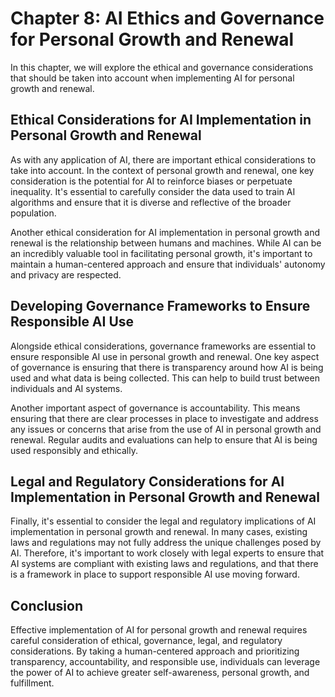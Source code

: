 Chapter 8: AI Ethics and Governance for Personal Growth and Renewal
===================================================================

In this chapter, we will explore the ethical and governance considerations that should be taken into account when implementing AI for personal growth and renewal.

Ethical Considerations for AI Implementation in Personal Growth and Renewal
---------------------------------------------------------------------------

As with any application of AI, there are important ethical considerations to take into account. In the context of personal growth and renewal, one key consideration is the potential for AI to reinforce biases or perpetuate inequality. It's essential to carefully consider the data used to train AI algorithms and ensure that it is diverse and reflective of the broader population.

Another ethical consideration for AI implementation in personal growth and renewal is the relationship between humans and machines. While AI can be an incredibly valuable tool in facilitating personal growth, it's important to maintain a human-centered approach and ensure that individuals' autonomy and privacy are respected.

Developing Governance Frameworks to Ensure Responsible AI Use
-------------------------------------------------------------

Alongside ethical considerations, governance frameworks are essential to ensure responsible AI use in personal growth and renewal. One key aspect of governance is ensuring that there is transparency around how AI is being used and what data is being collected. This can help to build trust between individuals and AI systems.

Another important aspect of governance is accountability. This means ensuring that there are clear processes in place to investigate and address any issues or concerns that arise from the use of AI in personal growth and renewal. Regular audits and evaluations can help to ensure that AI is being used responsibly and ethically.

Legal and Regulatory Considerations for AI Implementation in Personal Growth and Renewal
----------------------------------------------------------------------------------------

Finally, it's essential to consider the legal and regulatory implications of AI implementation in personal growth and renewal. In many cases, existing laws and regulations may not fully address the unique challenges posed by AI. Therefore, it's important to work closely with legal experts to ensure that AI systems are compliant with existing laws and regulations, and that there is a framework in place to support responsible AI use moving forward.

Conclusion
----------

Effective implementation of AI for personal growth and renewal requires careful consideration of ethical, governance, legal, and regulatory considerations. By taking a human-centered approach and prioritizing transparency, accountability, and responsible use, individuals can leverage the power of AI to achieve greater self-awareness, personal growth, and fulfillment.
